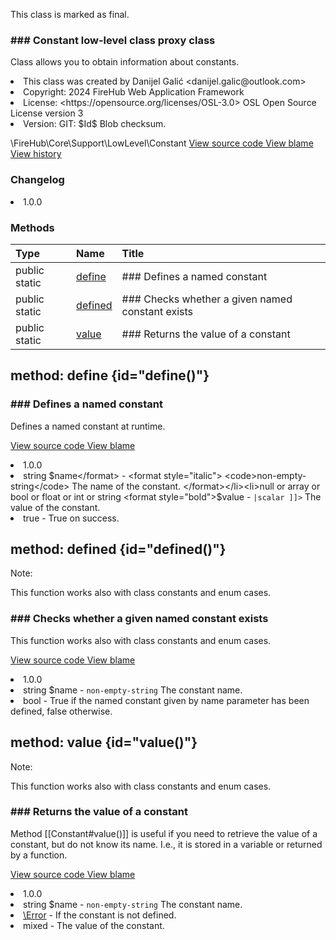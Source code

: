 <title># Constant</title>

<code-block lang="php">
<![CDATA[final class \FireHub\Core\Support\LowLevel\Constant()]]>
</code-block>





<tip>
    <p>
        This class is marked as <format style="bold">final</format>.
    </p>
</tip>







### ### Constant low-level class proxy class

<p><format style="italic">Class allows you to obtain information about constants.</format></p>

<deflist>
    <def title="Class basic info:">
        <list><li>This class was created by Danijel Galić &lt;danijel.galic@outlook.com&gt;</li><li>Copyright: 2024 FireHub Web Application Framework</li><li>License: &lt;https://opensource.org/licenses/OSL-3.0&gt; OSL Open Source License version 3</li><li>Version: GIT: $Id$ Blob checksum.</li></list>
    </def>
</deflist>

<deflist><def title="Fully Qualified Class Name:">
        \FireHub\Core\Support\LowLevel\Constant
    </def><def title="Source code:">
        <a href="https://github.com/The-FireHub-Project/Core/blob/develop-pre-alpha-m1/src/support/lowlevel/firehub.Constant.php#L29">
            View source code
        </a>
    </def>
    <def title="Blame:">
        <a href="https://github.com/The-FireHub-Project/Core/blame/develop-pre-alpha-m1/src/support/lowlevel/firehub.Constant.php">
            View blame
        </a>
    </def>
    <def title="History:">
        <a href="https://github.com/The-FireHub-Project/Core/commits/develop-pre-alpha-m1/src/support/lowlevel/firehub.Constant.php">
            View history
        </a>
    </def></deflist>
### Changelog
<deflist>
    <def title="Version history:">
        <list><li>1.0.0</li></list>
    </def>
</deflist>


### Methods
| Type | Name | Title |
|:-----|:-----|:------|
|public static |<a href="#define()">define</a>|### Defines a named constant|
|public static |<a href="#defined()">defined</a>|### Checks whether a given named constant exists|
|public static |<a href="#value()">value</a>|### Returns the value of a constant|

## method: define {id="define()"}

<code-block lang="php">
    <![CDATA[public static Constant::define(string $name, null|array|bool|float|int|string $value):true]]>
</code-block>













### ### Defines a named constant

<p><format style="italic">Defines a named constant at runtime.</format></p>

<deflist><def title="Source code:">
                <a href="https://github.com/The-FireHub-Project/Core/blob/develop-pre-alpha-m1/src/support/lowlevel/firehub.Constant.php#L52">
                    View source code
                </a>
            </def>
            <def title="Blame:">
                <a href="https://github.com/The-FireHub-Project/Core/blame/develop-pre-alpha-m1/src/support/lowlevel/firehub.Constant.php#L52">
                    View blame
                </a>
            </def></deflist>
<deflist>
    <def title="Version history:">
        <list><li>1.0.0</li></list>
    </def>
</deflist>
<deflist>
    <def title="This method has parameters:">
        <list><li>string <format style="bold">$name</format> - <format style="italic">
<code>non-empty-string</code>
The name of the constant.
</format></li><li>null or array or bool or float or int or string <format style="bold">$value</format> - <format style="italic">
<code><![CDATA[ null|array<array-key, mixed>|scalar ]]></code>
The value of the constant.
</format></li></list>
    </def>
</deflist>
<deflist>
    <def title="This method returns:">
        <list><li>true - <format style="italic">True on success.</format></li></list>
    </def>
</deflist>
## method: defined {id="defined()"}

<code-block lang="php">
    <![CDATA[public static Constant::defined(string $name):bool]]>
</code-block>











<note>
                <p><format style="bold">Note:</format></p>
                <p>This function works also with class constants and enum cases.</p>
            </note>

### ### Checks whether a given named constant exists

<p><format style="italic">This function works also with class constants and enum cases.</format></p>

<deflist><def title="Source code:">
                <a href="https://github.com/The-FireHub-Project/Core/blob/develop-pre-alpha-m1/src/support/lowlevel/firehub.Constant.php#L75">
                    View source code
                </a>
            </def>
            <def title="Blame:">
                <a href="https://github.com/The-FireHub-Project/Core/blame/develop-pre-alpha-m1/src/support/lowlevel/firehub.Constant.php#L75">
                    View blame
                </a>
            </def></deflist>
<deflist>
    <def title="Version history:">
        <list><li>1.0.0</li></list>
    </def>
</deflist>
<deflist>
    <def title="This method has parameters:">
        <list><li>string <format style="bold">$name</format> - <format style="italic">
<code>non-empty-string</code>
The constant name.
</format></li></list>
    </def>
</deflist>
<deflist>
    <def title="This method returns:">
        <list><li>bool - <format style="italic">True if the named constant given by name parameter has been defined, false otherwise.</format></li></list>
    </def>
</deflist>
## method: value {id="value()"}

<code-block lang="php">
    <![CDATA[public static Constant::value(string $name):mixed]]>
</code-block>











<note>
                <p><format style="bold">Note:</format></p>
                <p>This function works also with class constants and enum cases.</p>
            </note>

### ### Returns the value of a constant

<p><format style="italic">Method [[Constant#value()]] is useful if you need to retrieve the value of a constant, but do not know its name.
I.e., it is stored in a variable or returned by a function.</format></p>

<deflist><def title="Source code:">
                <a href="https://github.com/The-FireHub-Project/Core/blob/develop-pre-alpha-m1/src/support/lowlevel/firehub.Constant.php#L100">
                    View source code
                </a>
            </def>
            <def title="Blame:">
                <a href="https://github.com/The-FireHub-Project/Core/blame/develop-pre-alpha-m1/src/support/lowlevel/firehub.Constant.php#L100">
                    View blame
                </a>
            </def></deflist>
<deflist>
    <def title="Version history:">
        <list><li>1.0.0</li></list>
    </def>
</deflist>
<deflist>
    <def title="This method has parameters:">
        <list><li>string <format style="bold">$name</format> - <format style="italic">
<code>non-empty-string</code>
The constant name.
</format></li></list>
    </def>
</deflist>
<deflist>
    <def title="This method throws:">
        <list><li><a href="Error.md">\Error</a> - <format style="italic">If the constant is not defined.</format></li></list>
    </def>
</deflist>
<deflist>
    <def title="This method returns:">
        <list><li>mixed - <format style="italic">The value of the constant.</format></li></list>
    </def>
</deflist>